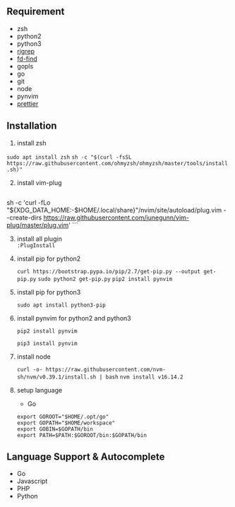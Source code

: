 ## Requirement
- zsh
- python2
- python3 
- [rigrep](https://github.com/BurntSushi/ripgrep) 
- [fd-find](https://github.com/sharkdp/fd#installation)
- gopls
- go
- git
- node
- pynvim
- [prettier](https://prettier.io/)

## Installation
1. install zsh

  `sudo apt install zsh`
  `sh -c "$(curl -fsSL https://raw.githubusercontent.com/ohmyzsh/ohmyzsh/master/tools/install.sh)"`


2. install vim-plug

    ``` 
sh -c 'curl -fLo "${XDG_DATA_HOME:-$HOME/.local/share}"/nvim/site/autoload/plug.vim --create-dirs https://raw.githubusercontent.com/junegunn/vim-plug/master/plug.vim'
    ```

3. install all plugin \
  `:PlugInstall`

4. install pip for python2
    
    `curl https://bootstrap.pypa.io/pip/2.7/get-pip.py --output get-pip.py`
    `sudo python2 get-pip.py`
    `pip2 install pynvim`

5. install pip for python3

    `sudo apt install python3-pip`


6. install pynvim for python2 and python3

    `pip2 install pynvim`
    
    `pip3 install pynvim`

7. install node

    `curl -o- https://raw.githubusercontent.com/nvm-sh/nvm/v0.39.1/install.sh | bash`
`nvm install v16.14.2`

8. setup language
    - Go
    ```
    export GOROOT="$HOME/.opt/go"
    export GOPATH="$HOME/workspace"
    export GOBIN=$GOPATH/bin
    export PATH=$PATH:$GOROOT/bin:$GOPATH/bin
    ```


## Language Support & Autocomplete
- Go
- Javascript
- PHP
- Python
